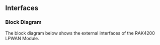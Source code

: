 ## Interfaces

### Block Diagram

The block diagram below shows the external interfaces of the RAK4200 LPWAN Module.

<rk-img
  src="/assets/images/datasheet/rak4200/block_diagram.png"
  width="100%"
  figure-number="3"
  caption="Block Diagram"
/>
